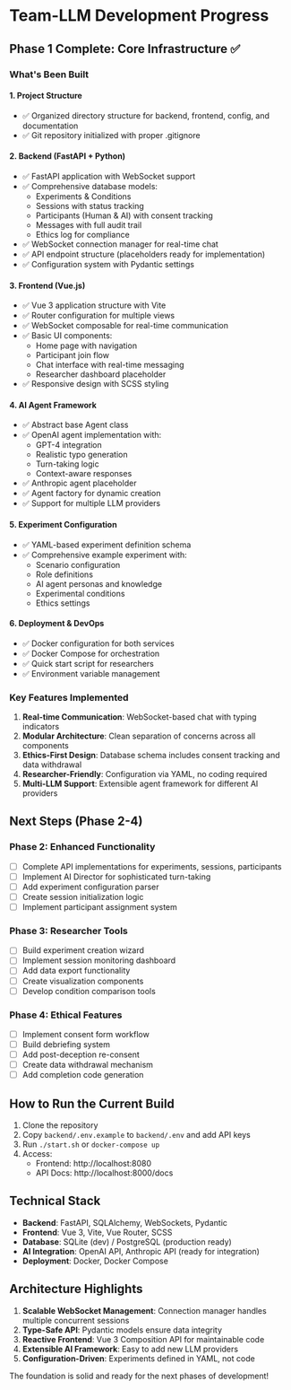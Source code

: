 # Team-LLM Development Progress

## Phase 1 Complete: Core Infrastructure ✅

### What's Been Built

#### 1. Project Structure
- ✅ Organized directory structure for backend, frontend, config, and documentation
- ✅ Git repository initialized with proper .gitignore

#### 2. Backend (FastAPI + Python)
- ✅ FastAPI application with WebSocket support
- ✅ Comprehensive database models:
  - Experiments & Conditions
  - Sessions with status tracking
  - Participants (Human & AI) with consent tracking
  - Messages with full audit trail
  - Ethics log for compliance
- ✅ WebSocket connection manager for real-time chat
- ✅ API endpoint structure (placeholders ready for implementation)
- ✅ Configuration system with Pydantic settings

#### 3. Frontend (Vue.js)
- ✅ Vue 3 application structure with Vite
- ✅ Router configuration for multiple views
- ✅ WebSocket composable for real-time communication
- ✅ Basic UI components:
  - Home page with navigation
  - Participant join flow
  - Chat interface with real-time messaging
  - Researcher dashboard placeholder
- ✅ Responsive design with SCSS styling

#### 4. AI Agent Framework
- ✅ Abstract base Agent class
- ✅ OpenAI agent implementation with:
  - GPT-4 integration
  - Realistic typo generation
  - Turn-taking logic
  - Context-aware responses
- ✅ Anthropic agent placeholder
- ✅ Agent factory for dynamic creation
- ✅ Support for multiple LLM providers

#### 5. Experiment Configuration
- ✅ YAML-based experiment definition schema
- ✅ Comprehensive example experiment with:
  - Scenario configuration
  - Role definitions
  - AI agent personas and knowledge
  - Experimental conditions
  - Ethics settings

#### 6. Deployment & DevOps
- ✅ Docker configuration for both services
- ✅ Docker Compose for orchestration
- ✅ Quick start script for researchers
- ✅ Environment variable management

### Key Features Implemented

1. **Real-time Communication**: WebSocket-based chat with typing indicators
2. **Modular Architecture**: Clean separation of concerns across all components
3. **Ethics-First Design**: Database schema includes consent tracking and data withdrawal
4. **Researcher-Friendly**: Configuration via YAML, no coding required
5. **Multi-LLM Support**: Extensible agent framework for different AI providers

## Next Steps (Phase 2-4)

### Phase 2: Enhanced Functionality
- [ ] Complete API implementations for experiments, sessions, participants
- [ ] Implement AI Director for sophisticated turn-taking
- [ ] Add experiment configuration parser
- [ ] Create session initialization logic
- [ ] Implement participant assignment system

### Phase 3: Researcher Tools
- [ ] Build experiment creation wizard
- [ ] Implement session monitoring dashboard
- [ ] Add data export functionality
- [ ] Create visualization components
- [ ] Develop condition comparison tools

### Phase 4: Ethical Features
- [ ] Implement consent form workflow
- [ ] Build debriefing system
- [ ] Add post-deception re-consent
- [ ] Create data withdrawal mechanism
- [ ] Add completion code generation

## How to Run the Current Build

1. Clone the repository
2. Copy `backend/.env.example` to `backend/.env` and add API keys
3. Run `./start.sh` or `docker-compose up`
4. Access:
   - Frontend: http://localhost:8080
   - API Docs: http://localhost:8000/docs

## Technical Stack

- **Backend**: FastAPI, SQLAlchemy, WebSockets, Pydantic
- **Frontend**: Vue 3, Vite, Vue Router, SCSS
- **Database**: SQLite (dev) / PostgreSQL (production ready)
- **AI Integration**: OpenAI API, Anthropic API (ready for integration)
- **Deployment**: Docker, Docker Compose

## Architecture Highlights

1. **Scalable WebSocket Management**: Connection manager handles multiple concurrent sessions
2. **Type-Safe API**: Pydantic models ensure data integrity
3. **Reactive Frontend**: Vue 3 Composition API for maintainable code
4. **Extensible AI Framework**: Easy to add new LLM providers
5. **Configuration-Driven**: Experiments defined in YAML, not code

The foundation is solid and ready for the next phases of development!